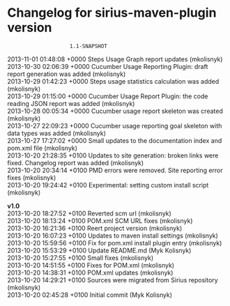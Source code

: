 # Changelog for sirius-maven-plugin version
						1.1-SNAPSHOT

2013-11-01 01:48:08 +0000    Steps Usage Graph report updates (mkolisnyk)  
2013-10-30 02:06:39 +0000    Cucumber Usage Reporting Plugin: draft report generation was added (mkolisnyk)  
2013-10-29 01:42:23 +0000    Steps usage statistics calculation was added (mkolisnyk)  
2013-10-29 01:15:00 +0000    Cucumber Usage Report Plugin: the code reading JSON report was added (mkolisnyk)  
2013-10-28 00:05:34 +0000    Cucumber usage report skeleton was created (mkolisnyk)  
2013-10-27 22:09:23 +0000    Cucumber usage reporting goal skeleton with data types was added (mkolisnyk)  
2013-10-27 17:27:02 +0000    Small updates to the documentation index and pom.xml file (mkolisnyk)  
2013-10-20 21:28:35 +0100    Updates to site generation: broken links were fixed. Changelog report
was added (mkolisnyk)  
2013-10-20 20:34:14 +0100    PMD errors were removed. Site reporting error fixes (mkolisnyk)  
2013-10-20 19:24:42 +0100    Experimental: setting custom install script
 (mkolisnyk)  

**v1.0**  
2013-10-20 18:27:52 +0100    Reverted scm url
 (mkolisnyk)  
2013-10-20 18:13:24 +0100    POM.xml SCM URL fixes
 (mkolisnyk)  
2013-10-20 16:21:36 +0100    Reert project version (mkolisnyk)  
2013-10-20 16:07:23 +0100    Updates to maven install settings (mkolisnyk)  
2013-10-20 15:59:56 +0100    Fix for pom.xml install plugin entry (mkolisnyk)  
2013-10-20 15:53:29 +0100    Update README.md (Myk Kolisnyk)  
2013-10-20 15:27:55 +0100    Small fixes (mkolisnyk)  
2013-10-20 14:51:55 +0100    Fixes for POM.xml (mkolisnyk)  
2013-10-20 14:38:31 +0100    POM.xml updates (mkolisnyk)  
2013-10-20 14:29:21 +0100    Sources were migrated from Sirius repository (mkolisnyk)  
2013-10-20 02:45:28 +0100    Initial commit
 (Myk Kolisnyk)  
